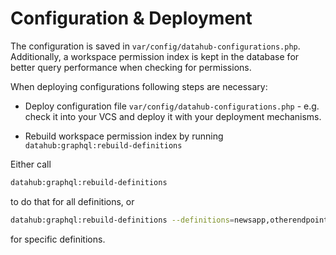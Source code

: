 # Configuration & Deployment

The configuration is saved in `var/config/datahub-configurations.php`.
Additionally, a workspace permission index is kept in the database for better query performance when 
checking for permissions. 

When deploying configurations following steps are necessary: 
- Deploy configuration file `var/config/datahub-configurations.php` - e.g. check it into your VCS and 
  deploy it with your deployment mechanisms. 

- Rebuild workspace permission index by running `datahub:graphql:rebuild-definitions`  


Either call 
```bash
datahub:graphql:rebuild-definitions
``` 
to do that for all definitions, or


```bash
datahub:graphql:rebuild-definitions --definitions=newsapp,otherendpoint
```
for specific definitions.